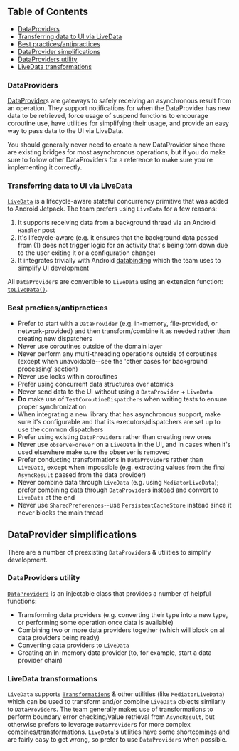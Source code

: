 ## Table of Contents

- [DataProviders](#dataproviders)
- [Transferring data to UI via LiveData](#transferring-data-to-ui-via-livedata)
- [Best practices/antipractices](#best-practicesantipractices)
- [DataProvider simplifications](#dataprovider-simplifications)
- [DataProviders utility](#dataproviders-utility)
- [LiveData transformations](#livedata-transformations)

### DataProviders

[DataProvider](https://github.com/oppia/oppia-android/blob/a85399c2b0a2b9cf214881ce8c70d9b487f1e0b8/utility/src/main/java/org/oppia/android/util/data/DataProvider.kt#L10)s are gateways to safely receiving an asynchronous result from an operation. They support notifications for when the DataProvider has new data to be retrieved, force usage of suspend functions to encourage coroutine use, have utilities for simplifying their usage, and provide an easy way to pass data to the UI via LiveData.

You should generally never need to create a new DataProvider since there are existing bridges for most asynchronous operations, but if you do make sure to follow other DataProviders for a reference to make sure you're implementing it correctly.


### Transferring data to UI via LiveData

[``LiveData``](https://developer.android.com/topic/libraries/architecture/livedata) is a lifecycle-aware stateful concurrency primitive that was added to Android Jetpack. The team prefers using ``LiveData`` for a few reasons:
1. It supports receiving data from a background thread via an Android ``Handler`` post
2. It's lifecycle-aware (e.g. it ensures that the background data passed from (1) does not trigger logic for an activity that's being torn down due to the user exiting it or a configuration change)
3. It integrates trivially with Android [databinding](https://developer.android.com/topic/libraries/data-binding) which the team uses to simplify UI development

All ``DataProvider``s are convertible to ``LiveData`` using an extension function: [``toLiveData()``](https://github.com/oppia/oppia-android/blob/a85399c2b0a2b9cf214881ce8c70d9b487f1e0b8/utility/src/main/java/org/oppia/android/util/data/DataProviders.kt#L158).

### Best practices/antipractices

- Prefer to start with a ``DataProvider`` (e.g. in-memory, file-provided, or network-provided) and then transform/combine it as needed rather than creating new dispatchers
- Never use coroutines outside of the domain layer
- Never perform any multi-threading operations outside of coroutines (except when unavoidable--see the 'other cases for background processing' section)
- Never use locks within coroutines
- Prefer using concurrent data structures over atomics
- Never send data to the UI without using a ``DataProvider`` + ``LiveData``
- **Do** make use of ``TestCoroutineDispatchers`` when writing tests to ensure proper synchronization
- When integrating a new library that has asynchronous support, make sure it's configurable and that its executors/dispatchers are set up to use the common dispatchers
- Prefer using existing ``DataProvider``s rather than creating new ones
- Never use ``observeForever`` on a ``LiveData`` in the UI, and in cases when it's used elsewhere make sure the observer is removed
- Prefer conducting transformations in ``DataProvider``s rather than ``LiveData``, except when impossible (e.g. extracting values from the final ``AsyncResult`` passed from the data provider)
- Never combine data through ``LiveData`` (e.g. using ``MediatorLiveData``); prefer combining data through ``DataProvider``s instead and convert to ``LiveData`` at the end
- Never use ``SharedPreferences``--use ``PersistentCacheStore`` instead since it never blocks the main thread

## DataProvider simplifications

There are a number of preexisting ``DataProvider``s & utilities to simplify development.

### DataProviders utility

[``DataProviders``](https://github.com/oppia/oppia-android/blob/a85399c2b0a2b9cf214881ce8c70d9b487f1e0b8/utility/src/main/java/org/oppia/android/util/data/DataProviders.kt#L24) is an injectable class that provides a number of helpful functions:
- Transforming data providers (e.g. converting their type into a new type, or performing some operation once data is available)
- Combining two or more data providers together (which will block on all data providers being ready)
- Converting data providers to ``LiveData``
- Creating an in-memory data provider (to, for example, start a data provider chain)

### LiveData transformations

``LiveData`` supports [``Transformations``](https://developer.android.com/reference/androidx/lifecycle/Transformations) & other utilities (like ``MediatorLiveData``) which can be used to transform and/or combine ``LiveData`` objects similarly to ``DataProvider``s. The team generally makes use of transformations to perform boundary error checking/value retrieval from ``AsyncResult``, but otherwise prefers to leverage ``DataProvider``s for more complex combines/transformations. ``LiveData``'s utilities have some shortcomings and are fairly easy to get wrong, so prefer to use ``DataProvider``s when possible.
